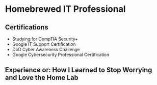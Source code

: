 # Homebrewed IT Professional 

## Certifications
- Studying for CompTIA Security+
- Google IT Support Certification
- DoD Cyber Awareness Challenge
- Google Cybersecurity Professional Certification

## Experience or: How I Learned to Stop Worrying and Love the Home Lab 
